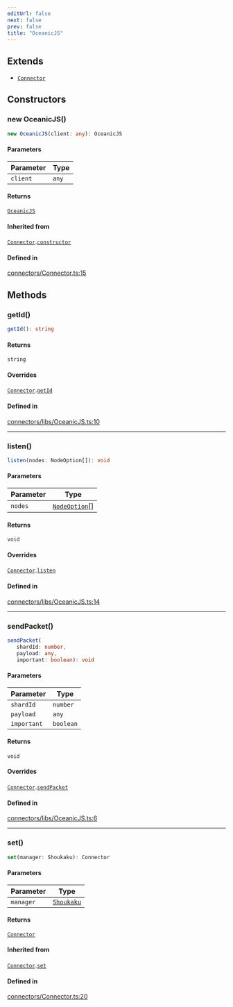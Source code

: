 ```yaml
---
editUrl: false
next: false
prev: false
title: "OceanicJS"
---
```


## Extends

- [`Connector`](/api/classes/connector/)

## Constructors

<a id="constructors" name="constructors"></a>

### new OceanicJS()

```ts
new OceanicJS(client: any): OceanicJS
```

#### Parameters

| Parameter | Type |
| ------ | ------ |
| `client` | `any` |

#### Returns

[`OceanicJS`](/api/namespaces/connectors/classes/oceanicjs/)

#### Inherited from

[`Connector`](/api/classes/connector/).[`constructor`](/api/classes/connector/#constructors)

#### Defined in

[connectors/Connector.ts:15](https://github.com/shipgirlproject/shoukaku/blob/428f92c432a1875d1770e54c312147a1f47a448d/src/connectors/Connector.ts#L15)

## Methods

<a id="getid" name="getid"></a>

### getId()

```ts
getId(): string
```

#### Returns

`string`

#### Overrides

[`Connector`](/api/classes/connector/).[`getId`](/api/classes/connector/#getid)

#### Defined in

[connectors/libs/OceanicJS.ts:10](https://github.com/shipgirlproject/shoukaku/blob/428f92c432a1875d1770e54c312147a1f47a448d/src/connectors/libs/OceanicJS.ts#L10)

***

<a id="listen" name="listen"></a>

### listen()

```ts
listen(nodes: NodeOption[]): void
```

#### Parameters

| Parameter | Type |
| ------ | ------ |
| `nodes` | [`NodeOption`](/api/interfaces/nodeoption/)[] |

#### Returns

`void`

#### Overrides

[`Connector`](/api/classes/connector/).[`listen`](/api/classes/connector/#listen)

#### Defined in

[connectors/libs/OceanicJS.ts:14](https://github.com/shipgirlproject/shoukaku/blob/428f92c432a1875d1770e54c312147a1f47a448d/src/connectors/libs/OceanicJS.ts#L14)

***

<a id="sendpacket" name="sendpacket"></a>

### sendPacket()

```ts
sendPacket(
   shardId: number, 
   payload: any, 
   important: boolean): void
```

#### Parameters

| Parameter | Type |
| ------ | ------ |
| `shardId` | `number` |
| `payload` | `any` |
| `important` | `boolean` |

#### Returns

`void`

#### Overrides

[`Connector`](/api/classes/connector/).[`sendPacket`](/api/classes/connector/#sendpacket)

#### Defined in

[connectors/libs/OceanicJS.ts:6](https://github.com/shipgirlproject/shoukaku/blob/428f92c432a1875d1770e54c312147a1f47a448d/src/connectors/libs/OceanicJS.ts#L6)

***

<a id="set" name="set"></a>

### set()

```ts
set(manager: Shoukaku): Connector
```

#### Parameters

| Parameter | Type |
| ------ | ------ |
| `manager` | [`Shoukaku`](/api/classes/shoukaku/) |

#### Returns

[`Connector`](/api/classes/connector/)

#### Inherited from

[`Connector`](/api/classes/connector/).[`set`](/api/classes/connector/#set)

#### Defined in

[connectors/Connector.ts:20](https://github.com/shipgirlproject/shoukaku/blob/428f92c432a1875d1770e54c312147a1f47a448d/src/connectors/Connector.ts#L20)
